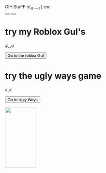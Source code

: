 <style>
body {
  background-image: url('https://cdn.discordapp.com/attachments/767055759389098034/1288728226725888072/cool-frutiger-metro-wallpapers-i-found-on-deviantart-v0-lkg8vsf0a1bc1.png?ex=66f63d30&is=66f4ebb0&hm=6cd96fa39e25951ed6c156e961cd077500252f16b756fa9a5ef0fdffe06b5455&');
  background-repeat: no-repeat;
  background-attachment: fixed; 
  background-size: 100% 100%;
}
</style>
<link rel="icon" type="image/png" href="/favicon.png"/>
<link rel="icon" type="image/png" href="https://cdn.discordapp.com/attachments/767055759389098034/1288732332425084928/pixil-frame-0_1.png?ex=66f64103&is=66f4ef83&hm=7c7366a01ec6a94c9962fe45b72c9019fe839fab0e403db955cff53400d916d7&"/>

<div class="background">
  <div class="window glass active" style="max-width: 100%; --window-background-color: #805ba5;">
    <div class="title-bar">
      <div class="title-bar-text">GIH StuFF o(╥﹏╥).exe</div>
      <div class="title-bar-controls">
        <button aria-label="Minimize"></button>
        <button aria-label="Close"></button>
      </div>
    </div>
    <div class="window-body has-space">

</div>
<link rel="stylesheet" href="https://unpkg.com/7.css">
<body>
<div>

<h1>try my Roblox GuI's</h1>ಥ‿ಥ
   
   <a href="https://github.com/GIH-LOL/GIH_LOL-roblox-gui" class="button"><button>Go to the roblox GuI</button></a>

</div>
<div role="progressbar" class="marquee"></div>
<div>
<h1>try the ugly ways game</h1>ಠ_ಠ	
   
   <a href="https://github.com/GIH-LOL/ugly-ways" class="button"><button>Go to Ugly Ways</button></a>

</div>
<div role="progressbar" class="marquee"></div>

<img src="https://cdn.discordapp.com/attachments/767055759389098034/1288712968002998282/pixil-gif-drawing.gif?ex=66f62efa&is=66f4dd7a&hm=ade4344695d653eb18f4f7333d7153859effeba6beb7fbe67f92d7aad3207e40&" width="100" height="200">
</body>










